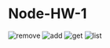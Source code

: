 # Node-HW-1
![remove](https://github.com/IrynaBoryna/Node-HW-1/assets/114595780/a7582964-0376-4500-abf4-814b6ce3efe4)
![add](https://github.com/IrynaBoryna/Node-HW-1/assets/114595780/07b4e485-5d21-470d-bfdb-3cc4067d567b)
![get](https://github.com/IrynaBoryna/Node-HW-1/assets/114595780/f6b469ab-6e9c-4921-85f5-196ee797e04b)
![list](https://github.com/IrynaBoryna/Node-HW-1/assets/114595780/7adbab08-6b3c-45f2-99b1-e6b53ec5d7c8)


